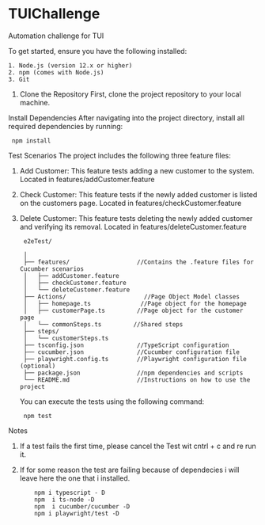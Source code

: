 # TUIChallenge
Automation challenge for TUI

To get started, ensure you have the following installed:

	1. Node.js (version 12.x or higher)
	2. npm (comes with Node.js)
	3. Git

1. Clone the Repository
First, clone the project repository to your local machine.		

 Install Dependencies
After navigating into the project directory, install all required dependencies by running:
			
	 npm install

Test Scenarios
The project includes the following three feature files:

1.  Add Customer: This feature tests adding a new customer to the system.
 			Located in features/addCustomer.feature
2. Check Customer: This feature tests if the newly added customer is listed on the customers page.
			Located in features/checkCustomer.feature
3. Delete Customer: This feature tests deleting the newly added customer and verifying its removal.
			Located in features/deleteCustomer.feature



 
		e2eTest/
	
 		│
		├── features/                   //Contains the .feature files for Cucumber scenarios
		│   ├── addCustomer.feature
		│   ├── checkCustomer.feature
		│   └── deleteCustomer.feature
		├── Actions/                      //Page Object Model classes
		│   ├── homepage.ts              //Page object for the homepage
		│   ├── customerPage.ts        	//Page object for the customer page
		│   └── commonSteps.ts         //Shared steps 
		├── steps/                      
		│   └── customerSteps.ts
		├── tsconfig.json               //TypeScript configuration
		├── cucumber.json               //Cucumber configuration file
		├── playwright.config.ts        //Playwright configuration file (optional)
		├── package.json                //npm dependencies and scripts
		└── README.md                   //Instructions on how to use the project

	You can execute the tests using the following command:

   		npm test

Notes
 1. If a test fails the first time, please cancel the Test wit cntrl + c and re run it.

 2. If for some reason the test are failing because of dependecies i will leave here the one that i installed.

			npm i typescript - D
			npm  i ts-node -D
			npm  i cucumber/cucumber -D
			npm i playwright/test -D

